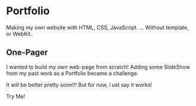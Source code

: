# Portfolio

Making my own website with HTML, CSS, JavaScript.
... Without template, or WebKit.

## One-Pager
I wanted to build my own web-page from scratch! 
Adding some SlideShow from my past work as a Portfolio became a challenge.

It will be better pretty soon!!! 
But for now, i ust say it works!

Try Me!

<!-- log into localhost  -->
<!-- 
> type the follow into terminal (when you're into the index folder)
>> python -m SimpleHTTPServer 8000 

>the go to the browser and...
>> type[ localhost:8000] ... or any choosen number
 -->

<!-- ;; - min. width to be set 
;; - header / corner
https://www.free-css.com/free-css-templates/page282/astro-motion
;; - t -->

